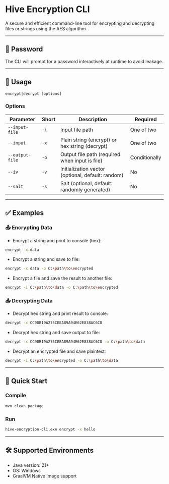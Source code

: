 # Hive Encryption CLI

A secure and efficient command-line tool for encrypting and decrypting files or strings using the AES algorithm.

---

## 🔐 Password

The CLI will prompt for a password interactively at runtime to avoid leakage.

---

## 🧭 Usage

```
encrypt|decrypt [options]
```

### Options

| Parameter       | Short | Description                                       | Required      |
| --------------- | ----- | ------------------------------------------------- | ------------- |
| `--input-file`  | `-i`  | Input file path                                   | One of two    |
| `--input`       | `-x`  | Plain string (encrypt) or hex string (decrypt)    | One of two    |
| `--output-file` | `-o`  | Output file path (required when input is file)    | Conditionally |
| `--iv`          | `-v`  | Initialization vector (optional, default: random) | No            |
| `--salt`        | `-s`  | Salt (optional, default: randomly generated)      | No            |

---

## ✅ Examples

### 📤 Encrypting Data

* Encrypt a string and print to console (hex):

```bash
encrypt -x data
```

* Encrypt a string and save to file:

```bash
encrypt -x data -o C:\path\to\encrypted
```

* Encrypt a file and save the result to another file:

```bash
encrypt -i C:\path\to\data -o C:\path\to\encrypted
```

### 📥 Decrypting Data

* Decrypt hex string and print result to console:

```bash
decrypt -x CC90B19A275CEEA89A94E62E838AC6C8
```

* Decrypt hex string and save output to file:

```bash
decrypt -x CC90B19A275CEEA89A94E62E838AC6C8 -o C:\path\to\data
```

* Decrypt an encrypted file and save plaintext:

```bash
decrypt -i C:\path\to\encrypted -o C:\path\to\data
```

---

## 🚀 Quick Start

### Compile

```bash
mvn clean package
```

### Run

```bash
hive-encryption-cli.exe encrypt -x hello
```

---

## 🛠 Supported Environments

* Java version: 21+
* OS: Windows
* GraalVM Native Image support